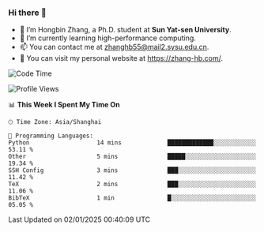 ### Hi there 👋

- 🔭 I’m Hongbin Zhang, a Ph.D. student at **Sun Yat-sen University**.
- 🌱 I’m currently learning high-performance computing.
- 📫 You can contact me at zhanghb55@mail2.sysu.edu.cn.
- 👀 You can visit my personal website at https://zhang-hb.com/.

<!--START_SECTION:waka-->
![Code Time](http://img.shields.io/badge/Code%20Time-356%20hrs-blue)

![Profile Views](http://img.shields.io/badge/Profile%20Views-3-blue)

📊 **This Week I Spent My Time On** 

```text
🕑︎ Time Zone: Asia/Shanghai

💬 Programming Languages: 
Python                   14 mins             █████████████░░░░░░░░░░░░   53.11 % 
Other                    5 mins              █████░░░░░░░░░░░░░░░░░░░░   19.34 % 
SSH Config               3 mins              ███░░░░░░░░░░░░░░░░░░░░░░   11.42 % 
TeX                      2 mins              ███░░░░░░░░░░░░░░░░░░░░░░   11.06 % 
BibTeX                   1 min               █░░░░░░░░░░░░░░░░░░░░░░░░   05.05 % 
```


 Last Updated on 02/01/2025 00:40:09 UTC
<!--END_SECTION:waka-->
